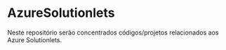 # AzureSolutionlets
Neste repositório serão concentrados códigos/projetos relacionados aos Azure Solutionlets.
